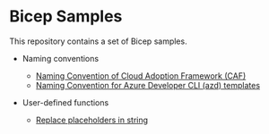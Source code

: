 # Bicep Samples

This repository contains a set of Bicep samples.

- Naming conventions
    - [Naming Convention of Cloud Adoption Framework (CAF)](./naming-conventions/naming-convention-caf/README.md)
    - [Naming Convention for Azure Developer CLI (azd) templates](./naming-conventions/naming-convention-azd/README.md)

- User-defined functions
    - [Replace placeholders in string](./user-defined-functions/replace-placholders-in-string-with-bicep-function/README.md)
